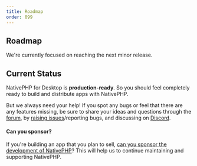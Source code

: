 ```yaml
---
title: Roadmap
order: 099
---
```


## Roadmap

We're currently focused on reaching the next minor release.

## Current Status

NativePHP for Desktop is **production-ready**. So you should feel completely ready to build and distribute apps
with NativePHP.

But we always need your help! If you spot any bugs or feel that there are any features missing, be sure to share
your ideas and questions through the [forum](https://github.com/orgs/nativephp/discussions), by
[raising issues](https://github.com/nativephp/laravel/issues/new/choose)/reporting bugs, and discussing on
[Discord](https://discord.gg/X62tWNStZK).

<aside class="relative z-0 mt-5 overflow-hidden rounded-2xl bg-pink-50 px-5 ring-1 ring-black/5 dark:bg-pink-600/10">

#### Can you sponsor?

If you're building an app that you plan to sell,
[can you sponsor the development of NativePHP](/docs/desktop/1/getting-started/sponsoring)? This will help us to continue
maintaining and supporting NativePHP.

</aside>
